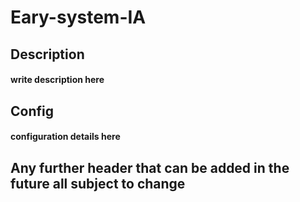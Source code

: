 # Eary-system-IA

## Description

#### write description here

## Config

#### configuration details here

## Any further header that can be added in the future all subject to change
